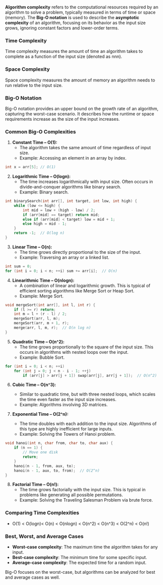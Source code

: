 **Algorithm complexity** refers to the computational resources required by an algorithm to solve a problem, typically measured in terms of time or space (memory). The **Big-O notation** is used to describe the **asymptotic complexity** of an algorithm, focusing on its behavior as the input size grows, ignoring constant factors and lower-order terms.

### Time Complexity

Time complexity measures the amount of time an algorithm takes to complete as a function of the input size (denoted as nnn).

### Space Complexity

Space complexity measures the amount of memory an algorithm needs to run relative to the input size.

### Big-O Notation

Big-O notation provides an upper bound on the growth rate of an algorithm, capturing the worst-case scenario. It describes how the runtime or space requirements increase as the size of the input increases.

### Common Big-O Complexities

1. **Constant Time – O(1):**
    - The algorithm takes the same amount of time regardless of input size.
    - Example: Accessing an element in an array by index.
``` cpp
int x = arr[5]; // O(1)
```

2. **Logarithmic Time – O(log⁡n):**
	- The time increases logarithmically with input size. Often occurs in divide-and-conquer algorithms like binary search.
	- Example: Binary search.
``` cpp
int binarySearch(int arr[], int target, int low, int high) {
    while (low <= high) {
        int mid = low + (high - low) / 2;
        if (arr[mid] == target) return mid;
        else if (arr[mid] < target) low = mid + 1;
        else high = mid - 1;
    }
    return -1;  // O(log n)
}
```

3. **Linear Time – O(n):**
	- The time grows directly proportional to the size of the input.
	- Example: Traversing an array or a linked list.
``` cpp
int sum = 0;
for (int i = 0; i < n; ++i) sum += arr[i];  // O(n)
```

4. **Linearithmic Time – O(nlog⁡n):**
	- A combination of linear and logarithmic growth. This is typical of efficient sorting algorithms like Merge Sort or Heap Sort.
	- Example: Merge Sort.
``` cpp
void mergeSort(int arr[], int l, int r) {
    if (l >= r) return;
    int m = l + (r - l) / 2;
    mergeSort(arr, l, m);
    mergeSort(arr, m + 1, r);
    merge(arr, l, m, r);  // O(n log n)
}
```

5. **Quadratic Time – O(n^2):**
	- The time grows proportionally to the square of the input size. This occurs in algorithms with nested loops over the input.
	- Example: Bubble Sort.
``` cpp
for (int i = 0; i < n; ++i)
    for (int j = 0; j < n - i - 1; ++j)
        if (arr[j] > arr[j + 1]) swap(arr[j], arr[j + 1]);  // O(n^2)
```

6. **Cubic Time – O(n^3):**
    - Similar to quadratic time, but with three nested loops, which scales the time even faster as the input size increases.
    - Example: Algorithms involving 3D matrices.

7. **Exponential Time – O(2^n):**
    - The time doubles with each addition to the input size. Algorithms of this type are highly inefficient for large inputs.
    - Example: Solving the Towers of Hanoi problem.
``` cpp
void hanoi(int n, char from, char to, char aux) {
    if (n == 1) {
        // Move one disk
        return;
    }
    hanoi(n - 1, from, aux, to);
    hanoi(n - 1, aux, to, from);  // O(2^n)
}
```

8. **Factorial Time – O(n!):**
    - The time grows factorially with the input size. This is typical in problems like generating all possible permutations.
    - Example: Solving the Traveling Salesman Problem via brute force.

### Comparing Time Complexities

- O(1) < O(log⁡n)< O(n) < O(nlog⁡n) < O(n^2) < O(n^3) < O(2^n) < O(n!)

### Best, Worst, and Average Cases

- **Worst-case complexity**: The maximum time the algorithm takes for any input.
- **Best-case complexity**: The minimum time for some specific input.
- **Average-case complexity**: The expected time for a random input.

Big-O focuses on the worst-case, but algorithms can be analyzed for best and average cases as well.